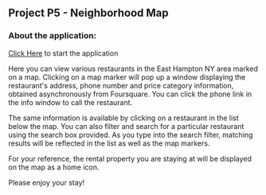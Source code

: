 ## Project P5 - Neighborhood Map

### About the application:

[Click Here](http://vivmyc.github.io/P5) to start the application

Here you can view various restaurants in the East Hampton NY area marked on a map.
Clicking on a map marker will pop up a window displaying the restaurant's address,
phone number and price category information, obtained asynchronously from Foursquare.
You can click the phone link in the info window to call the restaurant.

The same information is available by clicking on a restaurant in the list below the map.
You can also filter and search for a particular restaurant using the search box provided.
As you type into the search filter, matching results will be reflected in the list as
well as the map markers.

For your reference, the rental property you are staying at will be displayed on the map
as a home icon.

Please enjoy your stay!
